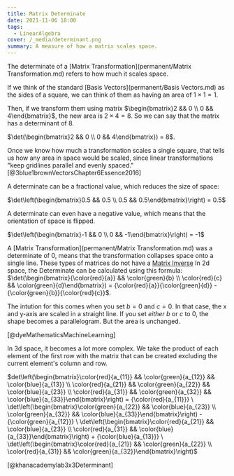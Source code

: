 ```yaml
---
title: Matrix Determinate
date: 2021-11-06 18:00
tags:
  - LinearAlgebra
cover: /_media/determinant.png
summary: A measure of how a matrix scales space.
---
```


The determinate of a [Matrix Transformation](permanent/Matrix Transformation.md) refers to how much it scales space.

If we think of the standard [Basis Vectors](permanent/Basis Vectors.md) as the sides of a square, we can think of them as having an area of $1 \times 1 = 1$.

Then, if we transform them using matrix $\begin{bmatrix}2 && 0 \\ 0 && 4\end{bmatrix}$, the new area is $2 \times 4 = 8$. So we can say that the matrix has a determinant of 8.

$\det(\begin{bmatrix}2 && 0 \\ 0 && 4\end{bmatrix}) = 8$.

Once we know how much a transformation scales a single square, that tells us how any area in space would be scaled, since linear transformations "keep gridlines parallel and evenly spaced." [@3blue1brownVectorsChapter6Essence2016]

A determinate can be a fractional value, which reduces the size of space:

$\det\left(\begin{bmatrix}0.5 && 0.5 \\ 0.5 && 0.5\end{bmatrix}\right) = 0.5$

A determinate can even have a negative value, which means that the orientation of space is flipped.

$\det\left(\begin{bmatrix}-1 && 0 \\ 0 && -1\end{bmatrix}\right) = -1$

A [Matrix Transformation](permanent/Matrix Transformation.md) was a determinate of 0, means that the transformation collapses space onto a single line. These types of matrices do not have a [Matrix Inverse](permanent/matrix-inverse.md)
In 2d space, the Determinate can be calculated using this formula: $\det(\begin{bmatrix}{\color{red}{a}} && \color{green}{b} \\ \color{red}{c} && \color{green}{d}\end{bmatrix}) = {\color{red}{a}}{\color{green}{d}} - {\color{green}{b}}{\color{red}{c}}$.

The intution for this comes when you set $b = 0$ and $c = 0$. In that case, the x and y-axis are scaled in a straight line. If you set *either* $b$ or $c$ to 0, the shape becomes a parallelogram. But the area is unchanged.

[@dyeMathematicsMachineLearning]

In 3d space, it becomes a lot more complex. We take the product of each element of the first row with the matrix that can be created excluding the current element's column and row.

$det\left(\begin{bmatrix}\color{red}{a_{11}} && \color{green}{a_{12}} && \color{blue}{a_{13}} \\ \color{red}{a_{21}} && \color{green}{a_{22}} && \color{blue}{a_{23}} \\ \color{red}{a_{31}} && \color{green}{a_{32}} && \color{blue}{a_{33}}\end{bmatrix}\right) = {\color{red}{a_{11}}} \ \det\left(\begin{bmatrix}\color{green}{a_{22}} && \color{blue}{a_{23}} \\ \color{green}{a_{32}} && \color{blue}{a_{33}}\end{bmatrix}\right) - {\color{green}{a_{12}}} \ \det\left(\begin{bmatrix}\color{red}{a_{21}} && \color{blue}{a_{23}} \\ \color{red}{a_{31}} && \color{blue}{a_{33}}\end{bmatrix}\right) + {\color{blue}{a_{13}}} \ \det\left(\begin{bmatrix}\color{red}{a_{21}} && \color{green}{a_{22}} \\ \color{red}{a_{31}} && \color{green}{a_{32}}\end{bmatrix}\right)$

[@khanacademylab3x3Determinant]